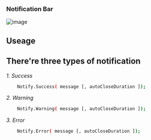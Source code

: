 ### Notification Bar

![image](https://cloud.githubusercontent.com/assets/6553878/24967075/f9295084-1fb9-11e7-9179-cd78118209db.png)


## Useage

There're three types of notification
---
*1. Success*
```sh
    Notify.Success( message [, autoCloseDuration ]);
```
*2. Warning*
```sh
    Notify.Warning( message [, autoCloseDuration ]);
```
*3. Error*
```sh
    Notify.Error( message [, autoCloseDuration ]);
```